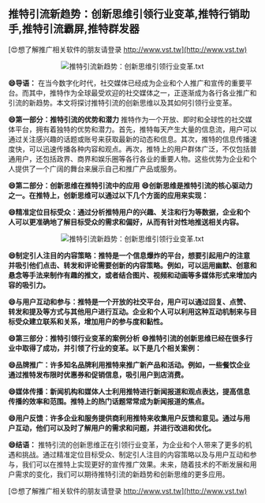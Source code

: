 ## **推特引流新趋势：创新思维引领行业变革,推特行销助手,推特引流霸屏,推特群发器**

[😍想了解推广相关软件的朋友请登录 http://www.vst.tw](http://www.vst.tw)

 <center><img src="https://vst.tw/MP4/tuiguang/png/8.png" alt="推特引流新趋势：创新思维引领行业变革.txt"></center>

**😄导语：**
在当今数字化时代，社交媒体已经成为企业和个人推广和宣传的重要平台。而其中，推特作为全球最受欢迎的社交媒体之一，正逐渐成为各行各业推广和引流的新趋势。本文将探讨推特引流的创新思维以及其如何引领行业变革。

**😄第一部分：推特引流的优势和潜力**
推特作为一个开放、即时和全球性的社交媒体平台，拥有着独特的优势和潜力。首先，推特每天产生大量的信息流，用户可以通过关注感兴趣的话题或账号来获取最新的动态和信息。其次，推特的信息传播速度快，可以迅速传播各种内容和观点。再次，推特上的用户群体广泛，不仅包括普通用户，还包括政界、商界和娱乐圈等各行各业的重要人物。这些优势为企业和个人提供了一个广阔的舞台来展示自己和推广产品或服务。

**😄第二部分：创新思维在推特引流中的应用**
**😄创新思维是推特引流的核心驱动力之一。在推特上，创新思维可以通过以下几个方面的应用来实现：**

**😄精准定位目标受众：通过分析推特用户的兴趣、关注和行为等数据，企业和个人可以更准确地了解目标受众的需求和偏好，从而有针对性地推送相关内容。**

 <center><img src="https://vst.tw/MP4/tuiguang/png/4.png" alt="推特引流新趋势：创新思维引领行业变革.txt"></center>

**😄制定引人注目的内容策略：推特是一个信息爆炸的平台，想要引起用户的注意并吸引他们点击、转发和评论需要创新的内容策略。例如，可以运用幽默、创意和悬念等手法来制作有趣的推文，或者结合图片、视频和动画等多媒体形式来增加内容的吸引力。**

**😄与用户互动和参与：推特是一个开放的社交平台，用户可以通过回复、点赞、转发和提及等方式与其他用户进行互动。企业和个人可以利用这种互动机制来与目标受众建立联系和关系，增加用户的参与度和黏性。**

**😄第三部分：推特引领行业变革的案例分析**
**😄推特引流的创新思维已经在很多行业中取得了成功，并引领了行业的变革。以下是几个相关案例：**

**😄品牌推广：许多知名品牌利用推特来推广新产品和活动。例如，一些餐饮企业通过推特发布限时优惠券和促销信息，吸引用户到店消费。**

**😄媒体传播：新闻机构和媒体人士利用推特进行新闻报道和观点表达，提高信息传播的效率和范围。推特上的热门话题常常成为新闻报道的焦点。**

**😄用户反馈：许多企业和服务提供商利用推特来收集用户反馈和意见。通过与用户互动，他们可以及时了解用户的需求和问题，并进行改进和优化。**

**😄结语：**
推特引流的创新思维正在引领行业变革，为企业和个人带来了更多的机遇和挑战。通过精准定位目标受众、制定引人注目的内容策略以及与用户互动和参与，我们可以在推特上实现更好的宣传推广效果。未来，随着技术的不断发展和用户需求的变化，我们可以期待推特引流的新趋势和创新思维的更多应用。

[😍想了解推广相关软件的朋友请登录 http://www.vst.tw](http://www.vst.tw)



